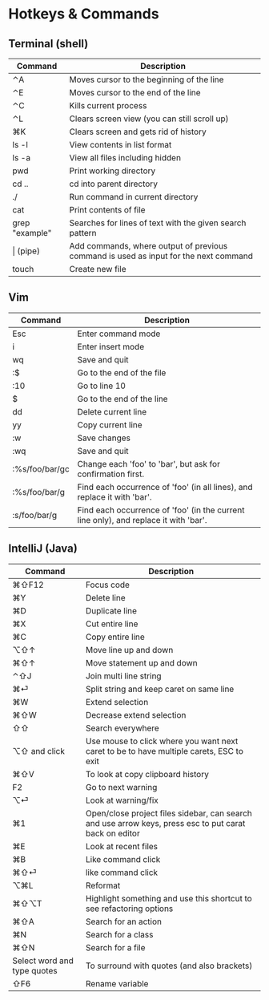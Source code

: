 # Hotkeys & Commands 

## Terminal (shell)
| Command      | Description |
| ----------- | ----------- |
| ⌃A      | Moves cursor to the beginning of the line       |
| ⌃E   | Moves cursor to the end of the line        |
| ⌃C      | Kills current process       |
| ⌃L      | Clears screen view (you can still scroll up)       |
| ⌘K      | Clears screen and gets rid of history       |
| ls -l      | View contents in list format       |
| ls -a      | View all files including hidden       |
| pwd      | Print working directory       |
| cd ..      | cd into parent directory       |
| ./      | Run command in current directory       |
| cat      | Print contents of file       |
| grep "example"     | Searches for lines of text with the given search pattern        |
| &#124;  (pipe)    | Add commands, where output of previous command is used as input for the next command       |
| touch      | Create new file       |

## Vim
| Command      | Description |
| ----------- | ----------- |
| Esc      | Enter command mode       |
| i      | Enter insert mode    |
| wq      | Save and quit      |
| :$      | Go to the end of the file       |
| :10      | Go to line 10       |
| $      | Go to the end of the line      |
| dd      | Delete current line       |
| yy      | Copy current line      |
| :w      | Save changes       |
| :wq      | Save and quit       |
| :%s/foo/bar/gc      | Change each 'foo' to 'bar', but ask for confirmation first.       |
| :%s/foo/bar/g      | Find each occurrence of 'foo' (in all lines), and replace it with 'bar'.       |
| :s/foo/bar/g      | Find each occurrence of 'foo' (in the current line only), and replace it with 'bar'.       |

## IntelliJ (Java)
| Command      | Description |
| ----------- | ----------- |
| ⌘⇧F12       | Focus code       |
| ⌘Y       | Delete line       |
| ⌘D       | Duplicate line       |
| ⌘X       | Cut entire line       |
| ⌘C       | Copy entire line       |
| ⌥⇧↑       | Move line up and down       |
| ⌘⇧↑       | Move statement up and down      |
| ⌃⇧J       | Join multi line string       |
| ⌘⏎       | Split string and keep caret on same line       |
| ⌘W       | Extend selection       |
| ⌘⇧W        | Decrease extend selection       |
| ⇧⇧       | Search everywhere       |
| ⌥⇧ and click       | Use mouse to click where you want next caret to be to have multiple carets, ESC to exit       |
| ⌘⇧V       | To look at copy clipboard history       |
| F2       | Go to next warning       |
| ⌥⏎       | Look at warning/fix       |
| ⌘1       | Open/close project files sidebar, can search and use arrow keys, press esc to put carat back on editor       |
| ⌘E       | Look at recent files       |
| ⌘B       | Like command click       |
| ⌘⇧⏎        | like command click       |
| ⌥⌘L       | Reformat       |
| ⌘⇧⌥T       | Highlight something and use this shortcut to see refactoring options       |
| ⌘⇧A       | Search for an action       |
| ⌘N       | Search for a class       |
| ⌘⇧N       | Search for a file       |
| Select word and type quotes       | To surround with quotes (and also brackets)       |
| ⇧F6       | Rename variable       |
